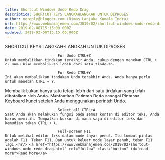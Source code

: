 ```yaml
---
title: Shortcut Windows Undo Redo Drag
description: SHORTCUT KEYS LANGKAHLANGKAH UNTUK DIPROSES
author: noreply@blogger.com (Dimas Lanjaka Kumala Indra)
url: https://www.webmanajemen.com/2019/02/shortcut-windows-undo-redo-drag.html
date: 2019-02-08T15:15:00.000Z
updated: 2019-02-08T15:15:00.000Z
---
```


SHORTCUT KEYS                                         LANGKAH-LANGKAH UNTUK DIPROSES                     
                
                            For Undo CTRL+Z                                         Untuk membalikkan tindakan terakhir Anda, cukup dengan menekan CTRL + Z. Kamu bisa membalikkan lebih dari satu tindakan.                     
        
                            For Redo CTRL+Y                                         Ini akan membalikkan tindakan Undo terakhir Anda. Anda hanya perlu untuk menekan CTRL + Y.                 
 Membalik bukan hanya satu tetapi lebih dari satu tindakan yang telah dibatalkan oleh Anda. Manfaatkan Perintah Redo sebagai Pintasan Keyboard Kunci setelah Anda menggunakan perintah Undo.                     
        
                            Select all CTRL+A                                         Saat Anda akan melakukan fungsi pada semua konten di editor teks, Anda harus memilih. Tempatkan kursor di mana saja di editor teks dan kemudian tekan CTRL + A.                     
        
                            Full-screen F11                                         Untuk melihat editor teks dalam mode layar penuh. Itu tombol pintas adalah F11. Tekan F11. Dan untuk keluar mode layar penuh, tekan F11 lagi.<hr/> <a href="https://www.webmanajemen.com/2019/02/shortcut-windows-undo-redo-drag.html" rel="follow" class="button" id="read-more">Read More</a>